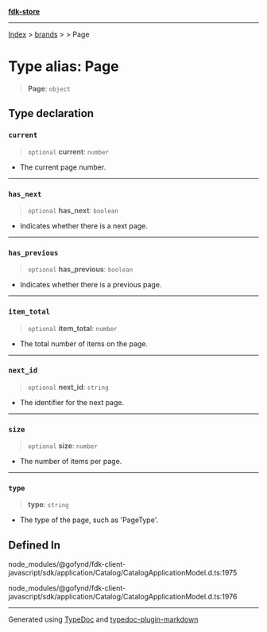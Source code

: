 [**fdk-store**](../../../README.md)
***

[Index](../../../API.md) > [brands](../../README.md) > [<internal>](../README.md) > Page

# Type alias: Page

> **Page**: `object`

## Type declaration

### `current`

> `optional` **current**: `number`

- The current page number.

***

### `has_next`

> `optional` **has\_next**: `boolean`

- Indicates whether there is a next page.

***

### `has_previous`

> `optional` **has\_previous**: `boolean`

- Indicates whether there is a previous page.

***

### `item_total`

> `optional` **item\_total**: `number`

- The total number of items on the page.

***

### `next_id`

> `optional` **next\_id**: `string`

- The identifier for the next page.

***

### `size`

> `optional` **size**: `number`

- The number of items per page.

***

### `type`

> **type**: `string`

- The type of the page, such as 'PageType'.

## Defined In

node\_modules/@gofynd/fdk-client-javascript/sdk/application/Catalog/CatalogApplicationModel.d.ts:1975

node\_modules/@gofynd/fdk-client-javascript/sdk/application/Catalog/CatalogApplicationModel.d.ts:1976

***
Generated using [TypeDoc](https://typedoc.org/) and [typedoc-plugin-markdown](https://www.npmjs.com/package/typedoc-plugin-markdown)
